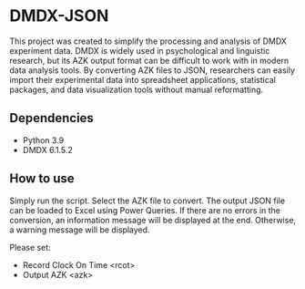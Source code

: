 # DMDX-JSON

This project was created to simplify the processing and analysis of DMDX experiment data. DMDX is widely used in psychological and linguistic research, but its AZK output format can be difficult to work with in modern data analysis tools. By converting AZK files to JSON, researchers can easily import their experimental data into spreadsheet applications, statistical packages, and data visualization tools without manual reformatting.

## Dependencies
* Python 3.9
* DMDX 6.1.5.2

## How to use
Simply run the script. Select the AZK file to convert. 
The output JSON file can be loaded to Excel using Power Queries.
If there are no errors in the conversion, an information message will be displayed at the end. Otherwise, a warning message will be displayed.

Please set:
* Record Clock On Time \<rcot\>
* Output AZK \<azk\>